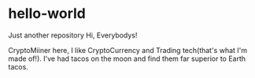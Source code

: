 # hello-world
Just another repository
Hi, Everybodys!

CryptoMiiner here, I like CryptoCurrency and Trading tech(that's what I'm made of!).
I've had tacos on the moon and find them far superior to Earth tacos.
